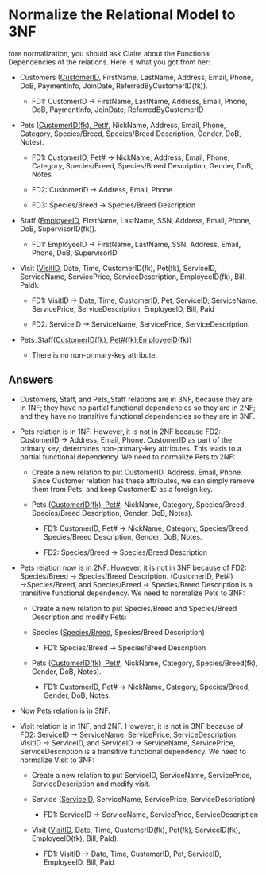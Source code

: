 # Normalize the Relational Model to 3NF

fore normalization, you should ask Claire about the Functional Dependencies of the relations. Here is what you got from her:

- Customers (<u>CustomerID</u>, FirstName, LastName, Address, Email, Phone, DoB, PaymentInfo, JoinDate, ReferredByCustomerID(fk)).

  - FD1: CustomerID → FirstName, LastName, Address, Email, Phone, DoB, PaymentInfo, JoinDate, ReferredByCustomerID

- Pets (<u>CustomerID(fk), Pet#</u>, NickName, Address, Email, Phone, Category, Species/Breed, Species/Breed Description, Gender, DoB, Notes).

  - FD1: CustomerID, Pet# → NickName, Address, Email, Phone, Category, Species/Breed, Species/Breed Description, Gender, DoB, Notes.

  - FD2: CustomerID → Address, Email, Phone

  - FD3: Species/Breed → Species/Breed Description

- Staff (<u>EmployeeID</u>, FirstName, LastName, SSN, Address, Email, Phone, DoB, SupervisorID(fk)).

  - FD1: EmployeeID → FirstName, LastName, SSN, Address, Email, Phone, DoB, SupervisorID

- Visit (<u>VisitID</u>, Date, Time, CustomerID(fk), Pet(fk), ServiceID, ServiceName, ServicePrice, ServiceDescription, EmployeeID(fk), Bill, Paid).

  - FD1: VisitID → Date, Time, CustomerID, Pet, ServiceID, ServiceName, ServicePrice, ServiceDescription, EmployeeID, Bill, Paid

  - FD2: ServiceID → ServiceName, ServicePrice, ServiceDescription.

- Pets_Staff(<u>CustomerID(fk), Pet#(fk),EmployeeID(fk)</u>)
  - There is no non-primary-key attribute.

## Answers

- Customers, Staff, and Pets_Staff relations are in 3NF, because they are in 1NF; they have no partial functional dependencies so they are in 2NF; and they have no transitive functional dependencies so they are in 3NF.

- Pets relation is in 1NF. However, it is not in 2NF because FD2: CustomerID → Address, Email, Phone. CustomerID as part of the primary key, determines non-primary-key attributes. This leads to a partial functional dependency. We need to normalize Pets to 2NF:

  - Create a new relation to put CustomerID, Address, Email, Phone. Since Customer relation has these attributes, we can simply remove them from Pets, and keep CustomerID as a foreign key.

  - Pets (<u>CustomerID(fk), Pet#</u>, NickName, Category, Species/Breed, Species/Breed Description, Gender, DoB, Notes).

    - FD1: CustomerID, Pet# → NickName, Category, Species/Breed, Species/Breed Description, Gender, DoB, Notes.

    - FD2: Species/Breed → Species/Breed Description

- Pets relation now is in 2NF. However, it is not in 3NF because of FD2: Species/Breed → Species/Breed Description. (CustomerID, Pet#) →Species/Breed, and Species/Breed → Species/Breed Description is a transitive functional dependency. We need to normalize Pets to 3NF:

  - Create a new relation to put Species/Breed and Species/Breed Description and modify Pets:

  - Species (<u>Species/Breed</u>, Species/Breed Description)

    - FD1: Species/Breed → Species/Breed Description

  - Pets (<u>CustomerID(fk), Pet#</u>, NickName, Category, Species/Breed(fk), Gender, DoB, Notes).

    - FD1: CustomerID, Pet# → NickName, Category, Species/Breed, Gender, DoB, Notes.

- Now Pets relation is in 3NF.

- Visit relation is in 1NF, and 2NF. However, it is not in 3NF because of FD2: ServiceID → ServiceName, ServicePrice, ServiceDescription. VisitID → ServiceID, and ServiceID → ServiceName, ServicePrice, ServiceDescription is a transitive functional dependency. We need to normalize Visit to 3NF:

  - Create a new relation to put ServiceID, ServiceName, ServicePrice, ServiceDescription and modify visit.

  - Service (<u>ServiceID</u>, ServiceName, ServicePrice, ServiceDescription)

    - FD1: ServiceID → ServiceName, ServicePrice, ServiceDescription

  - Visit (<u>VisitID</u>, Date, Time, CustomerID(fk), Pet(fk), ServiceID(fk), EmployeeID(fk), Bill, Paid).

    - FD1: VisitID → Date, Time, CustomerID, Pet, ServiceID, EmployeeID, Bill, Paid

